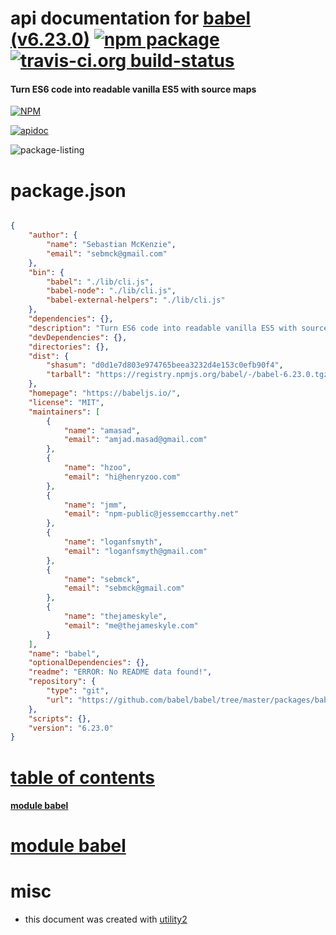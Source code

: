 # api documentation for  [babel (v6.23.0)](https://babeljs.io/)  [![npm package](https://img.shields.io/npm/v/npmdoc-babel.svg?style=flat-square)](https://www.npmjs.org/package/npmdoc-babel) [![travis-ci.org build-status](https://api.travis-ci.org/npmdoc/node-npmdoc-babel.svg)](https://travis-ci.org/npmdoc/node-npmdoc-babel)
#### Turn ES6 code into readable vanilla ES5 with source maps

[![NPM](https://nodei.co/npm/babel.png?downloads=true)](https://www.npmjs.com/package/babel)

[![apidoc](https://npmdoc.github.io/node-npmdoc-babel/build/screen-capture.buildNpmdoc.browser._2Fhome_2Ftravis_2Fbuild_2Fnpmdoc_2Fnode-npmdoc-babel_2Ftmp_2Fbuild_2Fapidoc.html.png)](https://npmdoc.github.io/node-npmdoc-babel/build..beta..travis-ci.org/apidoc.html)

![package-listing](https://npmdoc.github.io/node-npmdoc-babel/build/screen-capture.npmPackageListing.svg)



# package.json

```json

{
    "author": {
        "name": "Sebastian McKenzie",
        "email": "sebmck@gmail.com"
    },
    "bin": {
        "babel": "./lib/cli.js",
        "babel-node": "./lib/cli.js",
        "babel-external-helpers": "./lib/cli.js"
    },
    "dependencies": {},
    "description": "Turn ES6 code into readable vanilla ES5 with source maps",
    "devDependencies": {},
    "directories": {},
    "dist": {
        "shasum": "d0d1e7d803e974765beea3232d4e153c0efb90f4",
        "tarball": "https://registry.npmjs.org/babel/-/babel-6.23.0.tgz"
    },
    "homepage": "https://babeljs.io/",
    "license": "MIT",
    "maintainers": [
        {
            "name": "amasad",
            "email": "amjad.masad@gmail.com"
        },
        {
            "name": "hzoo",
            "email": "hi@henryzoo.com"
        },
        {
            "name": "jmm",
            "email": "npm-public@jessemccarthy.net"
        },
        {
            "name": "loganfsmyth",
            "email": "loganfsmyth@gmail.com"
        },
        {
            "name": "sebmck",
            "email": "sebmck@gmail.com"
        },
        {
            "name": "thejameskyle",
            "email": "me@thejameskyle.com"
        }
    ],
    "name": "babel",
    "optionalDependencies": {},
    "readme": "ERROR: No README data found!",
    "repository": {
        "type": "git",
        "url": "https://github.com/babel/babel/tree/master/packages/babel"
    },
    "scripts": {},
    "version": "6.23.0"
}
```



# <a name="apidoc.tableOfContents"></a>[table of contents](#apidoc.tableOfContents)

#### [module babel](#apidoc.module.babel)



# <a name="apidoc.module.babel"></a>[module babel](#apidoc.module.babel)



# misc
- this document was created with [utility2](https://github.com/kaizhu256/node-utility2)
